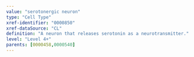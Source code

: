 ```yaml
---
value: "serotonergic neuron"
type: "Cell Type"
xref-identifier: "0000850"
xref-dataSource: "CL"
definition: "A neuron that releases serotonin as a neurotransmitter."
level: "Level 4+"
parents: [0000458,0000540]
---
```

